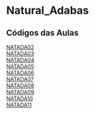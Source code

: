 # Natural_Adabas

## Códigos das Aulas

[NATADA02](https://github.com/LobatoCode/Natural_Adabas/blob/main/NATADA02.NSP)<br>
[NATADA03](https://github.com/LobatoCode/Natural_Adabas/blob/main/NATADA03.NSP)<br>
[NATADA04](https://github.com/LobatoCode/Natural_Adabas/blob/main/NATADA04.NSP)<br>
[NATADA05](https://github.com/LobatoCode/Natural_Adabas/blob/main/NATADA5.NSP)<br>
[NATADA06](https://github.com/LobatoCode/Natural_Adabas/blob/main/NATADA06.NSP)<br>
[NATADA07](https://github.com/LobatoCode/Natural_Adabas/blob/main/NATADA07.NSP)<br>
[NATADA08](https://github.com/LobatoCode/Natural_Adabas/blob/main/NATADA08.NSP)<br>
[NATADA09](https://github.com/LobatoCode/Natural_Adabas/blob/main/NATADA09.NSP)<br>
[NATADA10](https://github.com/LobatoCode/Natural_Adabas/blob/main/NATADA10.NSP)<br>
[NATADA11](https://github.com/LobatoCode/Natural_Adabas/blob/main/NATADA11.NSP)
